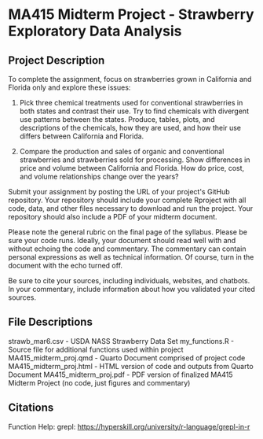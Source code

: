 # MA415 Midterm Project - Strawberry Exploratory Data Analysis

## Project Description 
To complete the assignment, focus on strawberries grown in California and Florida only and explore these issues:

1. Pick three chemical treatments used for conventional strawberries in both states and contrast their use. Try to find chemicals with divergent use patterns between the states. Produce, tables, plots, and descriptions of the chemicals, how they are used, and how their use differs between California and Florida.

2. Compare the production and sales of organic and conventional strawberries and strawberries sold for processing. Show differences in price and volume between California and Florida. How do price, cost, and volume relationships change over the years?

Submit your assignment by posting the URL of your project's GitHub repository. Your repository should include your complete Rproject with all code, data, and other files necessary to download and run the project. Your repository should also include a PDF of your midterm document.

Please note the general rubric on the final page of the syllabus. Please be sure your code runs. Ideally, your document should read well with and without echoing the code and commentary. The commentary can contain personal expressions as well as technical information. Of course, turn in the document with the echo turned off.

Be sure to cite your sources, including individuals, websites, and chatbots. In your commentary, include information about how you validated your cited sources.

## File Descriptions
strawb_mar6.csv - USDA NASS Strawberry Data Set
my_functions.R - Source file for additional functions used within project
MA415_midterm_proj.qmd - Quarto Document comprised of project code 
MA415_midterm_proj.html - HTML version of code and outputs from Quarto Document 
MA415_midterm_proj.pdf - PDF version of finalized MA415 Midterm Project (no code, just figures and commentary)

## Citations
Function Help:
grepl: https://hyperskill.org/university/r-language/grepl-in-r
